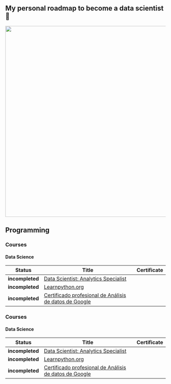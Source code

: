 
<h2>My personal roadmap to become a data scientist 🦉</h2>
<p align="center"> 
<img src="http://imgfz.com/i/j6neMc7.gif" width="600">
</p>

## Programming
### Courses
#### Data Science
  
 | Status | Title | Certificate | 
 | -------- | ----- | ----------- |
 | **incompleted** | [Data Scientist: Analytics Specialist](https://www.codecademy.com/learn/paths/data-analyst) |
 | **incompleted** | [Learnpython.org](https://www.learnpython.org/) |
 | **incompleted** | [Certificado profesional de Análisis de datos de Google](https://bit.ly/3ReszaJ) |
 
### Courses
#### Data Science
  
 | Status | Title | Certificate | 
 | -------- | ----- | ----------- |
 | **incompleted** | [Data Scientist: Analytics Specialist](https://www.codecademy.com/learn/paths/data-analyst) |
 | **incompleted** | [Learnpython.org](https://www.learnpython.org/) |
 | **incompleted** | [Certificado profesional de Análisis de datos de Google](https://bit.ly/3ReszaJ) |
